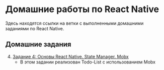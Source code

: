 # Домашние работы по React Native

Здесь находятся ссылки на ветки с выполненными домашними заданиями по React Native.

## Домашние задания

4. [Задание 4: Основы React Native. State Manager. Mobx](https://github.com/atreidesdev/react-native-itis/tree/homework-4)
   - В этом задании реализован Todo-List с использованием Mobx
